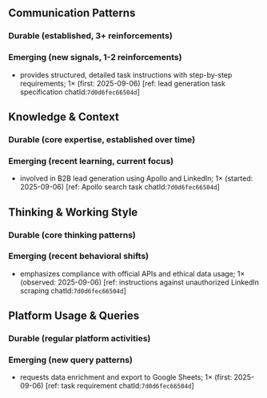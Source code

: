 ## Communication Patterns
### Durable (established, 3+ reinforcements)

### Emerging (new signals, 1-2 reinforcements)
- provides structured, detailed task instructions with step-by-step requirements; 1× (first: 2025-09-06) [ref: lead generation task specification chatId:`7d0d6fec66504d`]

## Knowledge & Context
### Durable (core expertise, established over time)

### Emerging (recent learning, current focus)
- involved in B2B lead generation using Apollo and LinkedIn; 1× (started: 2025-09-06) [ref: Apollo search task chatId:`7d0d6fec66504d`]

## Thinking & Working Style
### Durable (core thinking patterns)

### Emerging (recent behavioral shifts)
- emphasizes compliance with official APIs and ethical data usage; 1× (observed: 2025-09-06) [ref: instructions against unauthorized LinkedIn scraping chatId:`7d0d6fec66504d`]

## Platform Usage & Queries
### Durable (regular platform activities)

### Emerging (new query patterns)
- requests data enrichment and export to Google Sheets; 1× (first: 2025-09-06) [ref: task requirement chatId:`7d0d6fec66504d`]